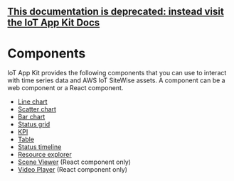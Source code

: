 ## [This documentation is deprecated: instead visit the IoT App Kit Docs](https://awslabs.github.io/iot-app-kit/)

# Components

IoT App Kit provides the following components that you can use to interact with time series data and AWS IoT SiteWise assets. A component can be a web component or a React component. 

* [Line chart](https://github.com/awslabs/iot-app-kit/tree/main/docs/LineChart.md)
* [Scatter chart](https://github.com/awslabs/iot-app-kit/tree/main/docs/ScatterChart.md)
* [Bar chart](https://github.com/awslabs/iot-app-kit/tree/main/docs/BarChart.md)
* [Status grid](https://github.com/awslabs/iot-app-kit/tree/main/docs/StatusGrid.md)
* [KPI](https://github.com/awslabs/iot-app-kit/tree/main/docs/KPI.md)
* [Table](https://github.com/awslabs/iot-app-kit/tree/main/docs/Table.md)
* [Status timeline](https://github.com/awslabs/iot-app-kit/tree/main/docs/StatusTimeline.md)
* [Resource explorer](https://github.com/awslabs/iot-app-kit/tree/main/docs/ResourceExplorer.md)
* [Scene Viewer](https://github.com/awslabs/iot-app-kit/blob/main/docs/SceneViewer.md) (React component only)
* [Video Player](https://github.com/awslabs/iot-app-kit/blob/main/docs/VideoPlayer.md) (React component only)

